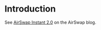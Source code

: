 # Introduction

See [AirSwap Instant 2.0](https://medium.com/fluidity/airswap-instant-2-0-d10906447838) on the AirSwap blog.
